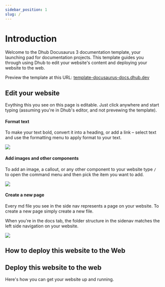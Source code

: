 ```yaml
---
sidebar_position: 1
slug: /
---
```


# Introduction

Welcome to the Dhub Docusaurus 3 documentation template, your launching pad for documentation projects. This template guides you through using Dhub to edit your website's content and deploying your website to the web.

Preview the template at this URL: [template-docusaurus-docs.dhub.dev](http://template-docusaurus-docs.dhub.dev)

## Edit your website

Evything this you see on this page is editable. Just click anywhere and start typing (assuming you're in Dhub's editor, and not prevewing the template).

#### **Format text**

To make your text bold, convert it into a heading, or add a link – select text and use the formatting menu to apply format to your text.

![](/img/formatting-menu.png)

#### **Add images and other components**

To add an image, a callout, or any other component to your website type `/` to open the command menu and then pick the item you want to add.

![](/img/command-menu.webp)

#### **Create a new page**

Every md file you see in the side nav represents a page on your website. To create a new page simply create a new file.&#x20;

When you're in the docs tab, the folder structure in the sidenav matches the left side navigation on your website.

![](/img/create-a-page.png)

## How to deploy this website to the Web

## Deploy this **website** to the web

Here's how you can get your website up and running.
